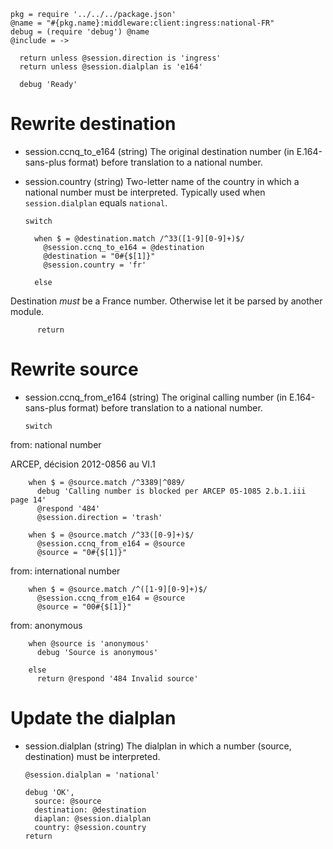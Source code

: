     pkg = require '../../../package.json'
    @name = "#{pkg.name}:middleware:client:ingress:national-FR"
    debug = (require 'debug') @name
    @include = ->

      return unless @session.direction is 'ingress'
      return unless @session.dialplan is 'e164'

      debug 'Ready'

Rewrite destination
===================

* session.ccnq_to_e164 (string) The original destination number (in E.164-sans-plus format) before translation to a national number.
* session.country (string) Two-letter name of the country in which a national number must be interpreted. Typically used when `session.dialplan` equals `national`.

      switch

        when $ = @destination.match /^33([1-9][0-9]+)$/
          @session.ccnq_to_e164 = @destination
          @destination = "0#{$[1]}"
          @session.country = 'fr'

        else

Destination _must_ be a France number.
Otherwise let it be parsed by another module.

          return

Rewrite source
==============

* session.ccnq_from_e164 (string) The original calling number (in E.164-sans-plus format) before translation to a national number.

      switch

from: national number

ARCEP, décision 2012-0856 au VI.1

        when $ = @source.match /^3389|^089/
          debug 'Calling number is blocked per ARCEP 05-1085 2.b.1.iii page 14'
          @respond '484'
          @session.direction = 'trash'

        when $ = @source.match /^33([0-9]+)$/
          @session.ccnq_from_e164 = @source
          @source = "0#{$[1]}"

from: international number

        when $ = @source.match /^([1-9][0-9]+)$/
          @session.ccnq_from_e164 = @source
          @source = "00#{$[1]}"

from: anonymous

        when @source is 'anonymous'
          debug 'Source is anonymous'

        else
          return @respond '484 Invalid source'

Update the dialplan
===================

* session.dialplan (string) The dialplan in which a number (source, destination) must be interpreted.

      @session.dialplan = 'national'

      debug 'OK',
        source: @source
        destination: @destination
        diaplan: @session.dialplan
        country: @session.country
      return
